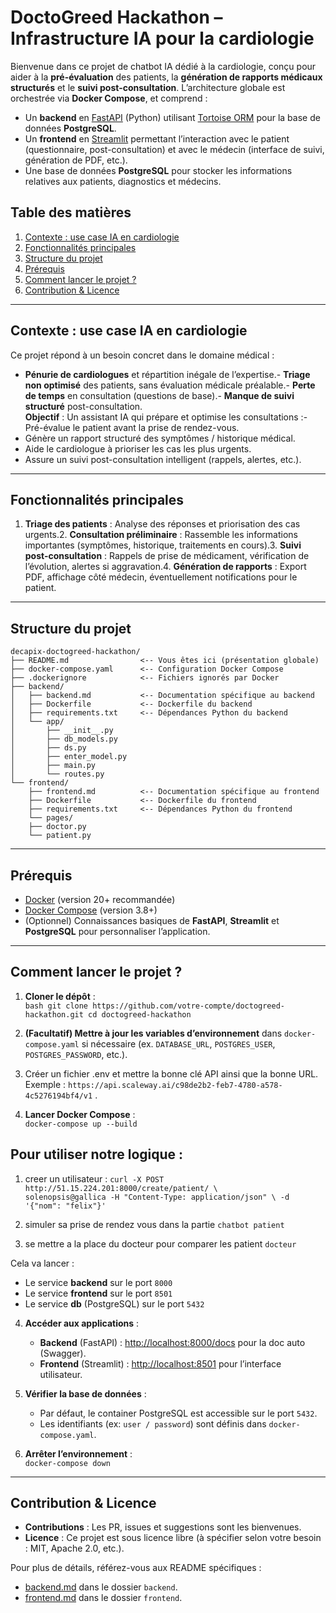 # DoctoGreed Hackathon – Infrastructure IA pour la cardiologie
Bienvenue dans ce projet de chatbot IA dédié à la cardiologie, conçu pour aider à la **pré-évaluation** des patients, la **génération de rapports médicaux structurés** et le **suivi post-consultation**. L’architecture globale est orchestrée via **Docker Compose**, et comprend :

- Un **backend** en [FastAPI](https://fastapi.tiangolo.com/) (Python) utilisant [Tortoise ORM](https://tortoise-orm.readthedocs.io/) pour la base de données **PostgreSQL**.
- Un **frontend** en [Streamlit](https://streamlit.io/) permettant l’interaction avec le patient (questionnaire, post-consultation) et avec le médecin (interface de suivi, génération de PDF, etc.).
- Une base de données **PostgreSQL** pour stocker les informations relatives aux patients, diagnostics et médecins.
## Table des matières
1. [Contexte : use case IA en cardiologie](#contexte--use-case-ia-en-cardiologie)
2. [Fonctionnalités principales](#fonctionnalités-principales)
3. [Structure du projet](#structure-du-projet)
4. [Prérequis](#prérequis)
5. [Comment lancer le projet ?](#comment-lancer-le-projet-)
6. [Contribution & Licence](#contribution--licence)

---  

## Contexte : use case IA en cardiologie
Ce projet répond à un besoin concret dans le domaine médical :
- **Pénurie de cardiologues** et répartition inégale de l’expertise.- **Triage non optimisé** des patients, sans évaluation médicale préalable.- **Perte de temps** en consultation (questions de base).- **Manque de suivi structuré** post-consultation.  
  **Objectif** : Un assistant IA qui prépare et optimise les consultations :- Pré-évalue le patient avant la prise de rendez-vous.
- Génère un rapport structuré des symptômes / historique médical.
- Aide le cardiologue à prioriser les cas les plus urgents.
- Assure un suivi post-consultation intelligent (rappels, alertes, etc.).

---  

## Fonctionnalités principales
1. **Triage des patients** : Analyse des réponses et priorisation des cas urgents.2. **Consultation préliminaire** : Rassemble les informations importantes (symptômes, historique, traitements en cours).3. **Suivi post-consultation** : Rappels de prise de médicament, vérification de l’évolution, alertes si aggravation.4. **Génération de rapports** : Export PDF, affichage côté médecin, éventuellement notifications pour le patient.
---  

## Structure du projet
```  
decapix-doctogreed-hackathon/  
├── README.md                <-- Vous êtes ici (présentation globale)  
├── docker-compose.yaml      <-- Configuration Docker Compose  
├── .dockerignore            <-- Fichiers ignorés par Docker  
├── backend/  
│   ├── backend.md           <-- Documentation spécifique au backend  
│   ├── Dockerfile           <-- Dockerfile du backend  
│   ├── requirements.txt     <-- Dépendances Python du backend  
│   └── app/  
│       ├── __init__.py  
│       ├── db_models.py  
│       ├── ds.py  
│       ├── enter_model.py  
│       ├── main.py  
│       └── routes.py  
└── frontend/  
    ├── frontend.md          <-- Documentation spécifique au frontend  
    ├── Dockerfile           <-- Dockerfile du frontend  
    ├── requirements.txt     <-- Dépendances Python du frontend  
    └── pages/  
    ├── doctor.py  
    └── patient.py  
```  
  
---  

## Prérequis

- [Docker](https://www.docker.com/) (version 20+ recommandée)
- [Docker Compose](https://docs.docker.com/compose/) (version 3.8+)
- (Optionnel) Connaissances basiques de **FastAPI**, **Streamlit** et **PostgreSQL** pour personnaliser l’application.

---  

## Comment lancer le projet ?

1. **Cloner le dépôt** :  
   ```bash git clone https://github.com/votre-compte/doctogreed-hackathon.git cd doctogreed-hackathon ```
2. **(Facultatif) Mettre à jour les variables d’environnement** dans `docker-compose.yaml` si nécessaire (ex. `DATABASE_URL`, `POSTGRES_USER`, `POSTGRES_PASSWORD`, etc.).

3. Créer un fichier .env et mettre la bonne clé API ainsi que la bonne URL. Exemple : `https://api.scaleway.ai/c98de2b2-feb7-4780-a578-4c5276194bf4/v1` .
 
5. **Lancer Docker Compose** :  
   ``docker-compose up --build``
## Pour utiliser notre logique :

1. creer un utilisateur :
``curl -X POST http://51.15.224.201:8000/create/patient/ \                                                                                                                                                                                                             solenopsis@gallica
-H "Content-Type: application/json" \
-d '{"nom": "felix"}'``

2. simuler sa prise de rendez vous dans la partie `chatbot patient`
3. se mettre a la place du docteur pour comparer les patient `docteur`


Cela va lancer :
- Le service **backend** sur le port `8000`
- Le service **frontend** sur le port `8501`
- Le service **db** (PostgreSQL) sur le port `5432`

4. **Accéder aux applications** :
    - **Backend** (FastAPI) : [http://localhost:8000/docs](http://localhost:8000/docs) pour la doc auto (Swagger).
    - **Frontend** (Streamlit) : [http://localhost:8501](http://localhost:8501) pour l’interface utilisateur.

5. **Vérifier la base de données** :
    - Par défaut, le container PostgreSQL est accessible sur le port `5432`.
    - Les identifiants (ex: `user / password`) sont définis dans `docker-compose.yaml`.

6. **Arrêter l’environnement** :  
   ``docker-compose down``
---  

## Contribution & Licence

- **Contributions** : Les PR, issues et suggestions sont les bienvenues.
- **Licence** : Ce projet est sous licence libre (à spécifier selon votre besoin : MIT, Apache 2.0, etc.).

Pour plus de détails, référez-vous aux README spécifiques :
- [backend.md](./backend/backend.md) dans le dossier `backend`.
- [frontend.md](./frontend/frontend.md) dans le dossier `frontend`.  
